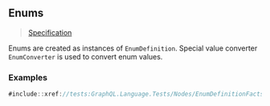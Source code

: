 ## Enums

> [Specification](https://facebook.github.io/graphql/June2018/#sec-Enums)

Enums are created as instances of `EnumDefinition`. Special value converter `EnumConverter` is used to convert enum values.

### Examples

```csharp
#include::xref://tests:GraphQL.Language.Tests/Nodes/EnumDefinitionFacts.cs
```
